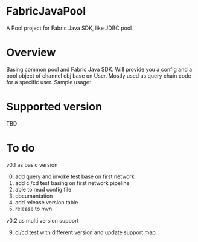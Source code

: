 # FabricJavaPool
A Pool project for Fabric Java SDK, like JDBC pool

# Overview
Basing common pool and Fabric Java SDK.
Will provide you a config and a pool object of channel obj base on User.
Mostly used as query chain code for a specific user.
Sample usage:


# Supported version
TBD

# To do
v0.1 as basic version

0) add query and invoke test base on first network
1) add ci/cd test basing on first network pipeline
2) able to read config file
3) documentation
5) add release version table
8) release to mvn

v0.2 as multi version support

9) ci/cd test with different version and update support map

